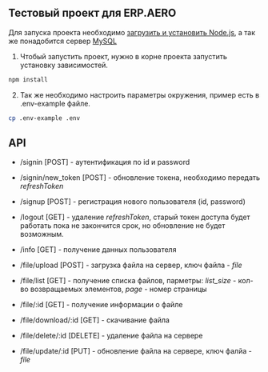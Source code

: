 ## Тестовый проект для  ERP.AERO

Для запуска проекта необходимо [загрузить и установить Node.js](https://nodejs.org/en/download/), а так же понадобится сервер [MySQL](https://www.mysql.com/downloads/)
1. Чтобый запустить проект, нужно в корне проекта запустить установку зависимостей.
```sh
npm install
```
2. Так же необходимо настроить параметры окружения, пример есть в .env-example файле.
```sh
cp .env-example .env
```

## API
- /signin [POST] - аутентификация по id и password
- /signin/new_token [POST] - обновление токена, необходимо передать <i>refreshToken</i>
- /signup [POST] - регистрация нового пользователя (id, password)
- /logout [GET] - удаление <i>refreshToken</i>, старый токен доступа будет работать пока не закончится срок, но обновление не будет возможным. 
- /info [GET] - получение данных пользователя

- /file/upload [POST] - загрузка файла на сервер, ключ файла - <i>file</i>
- /file/list [GET] - получение списка файлов, парметры: <i>list_size</i> - кол-во возвращаемых элементов,  <i>page</i>  - номер страницы
- /file/:id [GET] - получение информации о файле
- /file/download/:id [GET] - скачивание файла
- /file/delete/:id [DELETE] - удаление файла на сервере
- /file/update/:id [PUT] - обновление файла на сервере, ключ фалйа - <i>file</i>